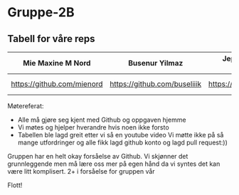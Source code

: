 # Gruppe-2B
## Tabell for våre reps

| Mie Maxine M Nord | Busenur Yilmaz  | Jeppe Stenstadvolden Strømberg |  | Zaher Mordini | Stein Arild V.Danielsen |
| --- | --- | --- | --- | --- | --- |
| https://github.com/mienord | https://github.com/buseliiik | https://github.com/Jeppess123 |   | https://github.com/Candle-fly | https://github.com/SteinArildN |

Møtereferat:
- Alle må gjøre seg kjent med Github og oppgaven hjemme
- Vi møtes og hjelper hverandre hvis noen ikke forsto
- Tabellen ble lagd greit etter vi så en youtube video
Vi møtte ikke på så mange utfordringer og alle fikk lagd github konto og lagd pull request:))

Gruppen har en helt okay forsåelse av Github. Vi skjønner det grunnleggende men må lære oss mer på egen hånd da vi syntes det kan være litt komplisert. 
2+ i forsåelse for gruppen vår

Flott!
